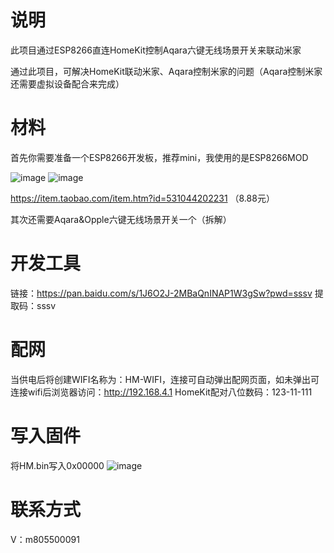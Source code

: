 # 说明
此项目通过ESP8266直连HomeKit控制Aqara六键无线场景开关来联动米家

通过此项目，可解决HomeKit联动米家、Aqara控制米家的问题（Aqara控制米家还需要虚拟设备配合来完成）


# 材料
首先你需要准备一个ESP8266开发板，推荐mini，我使用的是ESP8266MOD

![image](https://gd3.alicdn.com/imgextra/i1/107845380/O1CN01sav12t1pc5LmfFO1b_!!107845380.jpg_400x400.jpg)
![image](https://img.alicdn.com/imgextra/i4/2613443097/O1CN01Ku8MWj1YkTMVaa5GB_!!2613443097.jpg)

https://item.taobao.com/item.htm?id=531044202231
（8.88元）

其次还需要Aqara&Opple六键无线场景开关一个（拆解）

# 开发工具
链接：https://pan.baidu.com/s/1J6O2J-2MBaQnINAP1W3gSw?pwd=sssv 
提取码：sssv


# 配网
当供电后将创建WIFI名称为：HM-WIFI，连接可自动弹出配网页面，如未弹出可连接wifi后浏览器访问：http://192.168.4.1
HomeKit配对八位数码：123-11-111

# 写入固件
将HM.bin写入0x00000
![image](https://img.alicdn.com/imgextra/i1/2613443097/O1CN01CeiRWQ1YkTMf7g6cD_!!2613443097.png)

# 联系方式
V：m805500091
